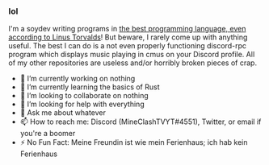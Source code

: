 ### lol

I'm a soydev writing programs in [the best programming language, even according to Linus Torvalds](https://www.youtube.com/watch?v=Aa55RKWZxxI)!
But beware, I rarely come up with anything useful. The best I can do is a not even properly functioning discord-rpc program which displays music playing in cmus on your Discord profile. All of my other repositories are useless and/or horribly broken pieces of crap.

- 🔭 I’m currently working on nothing
- 🌱 I’m currently learning the basics of Rust
- 👯 I’m looking to collaborate on nothing
- 🤔 I’m looking for help with everything
- 💬 Ask me about whatever
- 📫 How to reach me: Discord (MineClashTVYT#4551), Twitter, or email if you're a boomer
- ⚡ No Fun Fact: Meine Freundin ist wie mein Ferienhaus; ich hab kein Ferienhaus 
